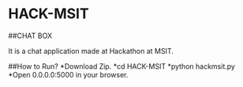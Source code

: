 # HACK-MSIT

##CHAT BOX

It is a chat application made at Hackathon at MSIT.

##How to Run?
        *Download Zip.
        *cd HACK-MSIT
        *python hackmsit.py
        *Open 0.0.0.0:5000 in your browser.
